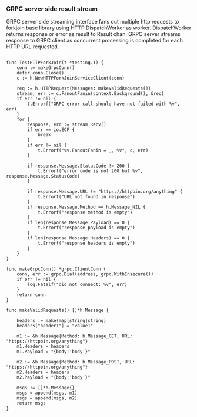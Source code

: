 ### GRPC server side result stream

GRPC server side streaming interface fans out multiple http requests to forkjoin base library using HTTP DispatchWorker as worker. DispatchWorker returns response or error as result to Result chan. GRPC server streams response to GRPC client as concurrent processing is completed for each HTTP URL requested.     
```

func TestHTTPForkJoin(t *testing.T) {
	conn := makeGrpcConn()
	defer conn.Close()
	c := h.NewHTTPForkJoinServiceClient(conn)

	req := h.HTTPRequest{Messages: makeValidRequests()}
	stream, err := c.FanoutFanin(context.Background(), &req)
	if err != nil {
		t.Errorf("GRPC error call should have not failed with %v", err)
	}
	for {
		response, err := stream.Recv()
		if err == io.EOF {
			break
		}
		if err != nil {
			t.Errorf("%v.FanoutFanin = _, %v", c, err)
		}

		if response.Message.StatusCode != 200 {
			t.Errorf("error code is not 200 but %v", response.Message.StatusCode)
		}

		if response.Message.URL != "https://httpbin.org/anything" {
			t.Errorf("URL not found in response")
		}
		if response.Message.Method == h.Message_NIL {
			t.Errorf("response method is empty")
		}
		if len(response.Message.Payload) == 0 {
			t.Errorf("response payload is empty")
		}
		if len(response.Message.Headers) == 0 {
			t.Errorf("response headers is empty")
		}
	}
}

func makeGrpcConn() *grpc.ClientConn {
	conn, err := grpc.Dial(address, grpc.WithInsecure())
	if err != nil {
		log.Fatalf("did not connect: %v", err)
	}
	return conn
}

func makeValidRequests() []*h.Message {

	headers := make(map[string]string)
	headers["header1"] = "value1"

	m1 := &h.Message{Method: h.Message_GET, URL: "https://httpbin.org/anything"}
	m1.Headers = headers
	m1.Payload = "{body:'body'}"

	m2 := &h.Message{Method: h.Message_POST, URL: "https://httpbin.org/anything"}
	m2.Headers = headers
	m2.Payload = "{body:'body'}"

	msgs := []*h.Message{}
	msgs = append(msgs, m1)
	msgs = append(msgs, m2)
	return msgs
}
```